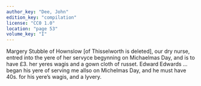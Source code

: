 ```yaml
---
author_key: "Dee, John"
edition_key: "compilation"
license: "CC0 1.0"
location: "page 53"
volume_key: "I"
---
```

Margery Stubble of Hownslow [of Thisselworth is deleted], our dry nurse,
entred into the yere of her servyce begynning on Michaelmas Day, and is to have
£3. her yeres wagis and a gown cloth of russet. Edward Edwards … began his yere
of serving me allso on Michelmas Day, and he must have 40s. for his yere’s
wagis, and a lyvery.
